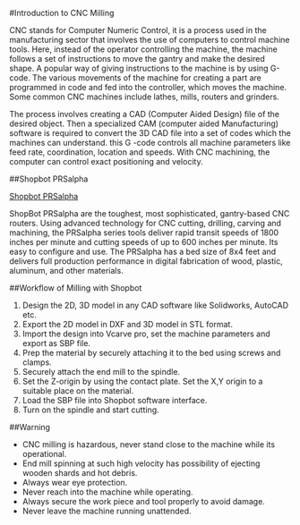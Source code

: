 #Introduction to CNC Milling

CNC stands for Computer Numeric Control, it is a process used in the manufacturing sector that involves the use of computers to control machine tools.  Here, instead of the operator controlling the machine, the machine follows a set of instructions to  move the gantry and  make the desired shape. A popular way of giving instructions to the machine is by using G-code. The various movements of the machine for creating a part are programmed  in code and fed into the controller, which moves the machine. Some common CNC machines include lathes, mills, routers and grinders.

The process involves creating a CAD (Computer Aided Design)  file of the desired object. Then a specialized CAM (computer aided Manufacturing) software is required to convert the 3D CAD file into a set of codes which the machines can understand. this     G -code  controls all machine parameters like feed rate, coordination, location and speeds. With CNC machining, the computer can control exact positioning and velocity.

##Shopbot PRSalpha

[Shopbot PRSalpha](https://user-images.githubusercontent.com/32607702/32045778-c49a84e2-ba5e-11e7-8a94-762c22788398.png)

ShopBot PRSalpha are the toughest, most sophisticated, gantry-based CNC routers. Using advanced technology for CNC cutting, drilling, carving and machining, the PRSalpha series tools deliver rapid transit speeds of 1800 inches per minute and cutting speeds of up to 600 inches per minute. Its easy to configure and use. The PRSalpha has a bed size of 8x4 feet and delivers full production performance in digital fabrication of wood, plastic, aluminum, and other materials. 

##Workflow of Milling with Shopbot

1. Design the 2D, 3D model in any CAD software like Solidworks, AutoCAD etc.
2. Export the  2D model in DXF and 3D model in STL format.
3. Import the design into Vcarve pro, set the machine parameters and export as SBP file.
4. Prep the material by securely attaching it to the bed using screws and clamps.
5. Securely attach the end mill to the spindle.
6. Set the Z-origin by using the contact plate. Set the X,Y origin to a suitable place on the material.
7. Load the SBP file into  Shopbot software interface.
8. Turn on the spindle and start cutting.

##Warning

- CNC milling is hazardous, never stand close to the machine while its operational.
- End mill spinning at such high velocity has possibility of ejecting wooden shards and hot debris.
- Always wear eye protection.
- Never reach into the machine while operating.
- Always secure the work piece and tool properly to avoid damage.
- Never leave the machine running unattended.




